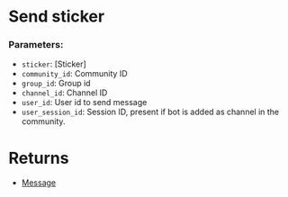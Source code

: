 # Send sticker

### Parameters:
- `sticker`: [Sticker]
- `community_id`: Community ID
- `group_id`: Group id
- `channel_id`: Channel ID
- `user_id`: User id to send message
- `user_session_id`: Session ID, present if bot is added as channel in the community.

# Returns
- [Message](../types/message.md)